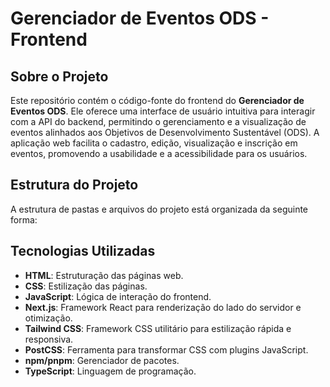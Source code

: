 # Gerenciador de Eventos ODS - Frontend

## Sobre o Projeto

Este repositório contém o código-fonte do frontend do **Gerenciador de Eventos ODS**. Ele oferece uma interface de usuário intuitiva para interagir com a API do backend, permitindo o gerenciamento e a visualização de eventos alinhados aos Objetivos de Desenvolvimento Sustentável (ODS). A aplicação web facilita o cadastro, edição, visualização e inscrição em eventos, promovendo a usabilidade e a acessibilidade para os usuários.

## Estrutura do Projeto

A estrutura de pastas e arquivos do projeto está organizada da seguinte forma:

## Tecnologias Utilizadas

  * **HTML**: Estruturação das páginas web.
  * **CSS**: Estilização das páginas.
  * **JavaScript**: Lógica de interação do frontend.
  * **Next.js**: Framework React para renderização do lado do servidor e otimização. 
  * **Tailwind CSS**: Framework CSS utilitário para estilização rápida e responsiva.
  * **PostCSS**: Ferramenta para transformar CSS com plugins JavaScript.
  * **npm/pnpm**: Gerenciador de pacotes.
  * **TypeScript**: Linguagem de programação. 

